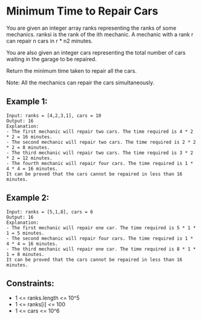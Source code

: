# Minimum Time to Repair Cars

You are given an integer array ranks representing the ranks of some mechanics. ranksi is the rank of the ith mechanic. A mechanic with a rank r can repair n cars in r \* n2 minutes.

You are also given an integer cars representing the total number of cars waiting in the garage to be repaired.

Return the minimum time taken to repair all the cars.

Note: All the mechanics can repair the cars simultaneously.

## Example 1:

```
Input: ranks = [4,2,3,1], cars = 10
Output: 16
Explanation:
- The first mechanic will repair two cars. The time required is 4 * 2 * 2 = 16 minutes.
- The second mechanic will repair two cars. The time required is 2 * 2 * 2 = 8 minutes.
- The third mechanic will repair two cars. The time required is 3 * 2 * 2 = 12 minutes.
- The fourth mechanic will repair four cars. The time required is 1 * 4 * 4 = 16 minutes.
It can be proved that the cars cannot be repaired in less than 16 minutes.​​​​​
```

## Example 2:

```
Input: ranks = [5,1,8], cars = 6
Output: 16
Explanation:
- The first mechanic will repair one car. The time required is 5 * 1 * 1 = 5 minutes.
- The second mechanic will repair four cars. The time required is 1 * 4 * 4 = 16 minutes.
- The third mechanic will repair one car. The time required is 8 * 1 * 1 = 8 minutes.
It can be proved that the cars cannot be repaired in less than 16 minutes.​​​​​
```

## Constraints:

- 1 <= ranks.length <= 10^5
- 1 <= ranks[i] <= 100
- 1 <= cars <= 10^6
